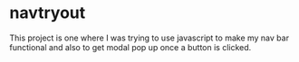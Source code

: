 # navtryout
This project is one where I was trying to use javascript to make my nav bar functional and also to get modal pop up once a button is clicked.